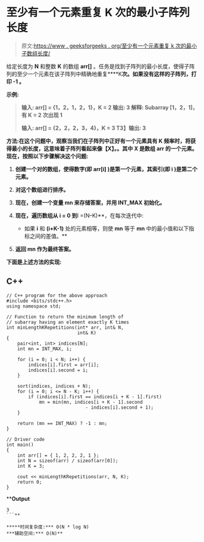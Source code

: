 # 至少有一个元素重复 K 次的最小子阵列长度

> 原文:[https://www . geeksforgeeks . org/至少有一个元素重复 k 次的最小子数组长度/](https://www.geeksforgeeks.org/length-of-smallest-subarray-with-at-least-one-element-repeated-k-times/)

给定长度为 **N** 和整数 **K** 的数组 **arr[]** 。任务是找到子阵列的最小长度，使得子阵列的至少一个元素在该子阵列中精确地重复****K**次。如果没有这样的子阵列，打印 **-1** 。**

****示例:****

> ****输入:** arr[] = {1，2，1，2，1}，K = 2
> **输出:** 3
> **解释:** Subarray [1，2，1]，有 K = 2 次出现 1**
> 
> ****输入:** arr[] = {2，2，2，3，4}，K = 3
> T3】输出: 3**

****方法:**在这个问题中，观察当我们在子阵列中正好有一个元素具有 **K** 频率时，将获得最小的长度，这意味着子阵列看起来像**【X】。。其中 **X** 是数组 arr 的一个元素。现在，按照以下步骤解决这个问题:****

1.  **创建一个对的数组，使得数字(即 **arr[i]** )是第一个元素，其索引(即 **i** )是第二个元素。**
2.  **对这个数组进行排序。**
3.  **现在，创建一个变量 **mn** 来存储答案，并用 **INT_MAX** 初始化。**
4.  **现在，遍历数组从 **i = 0** 到**I =(N–K)**，在每次迭代中:

    *   如果 **i** 和 **(i+K-1)** 处的元素相等，则使 **mn** 等于 **mn** 中的最小值和以下指标之间的差值。** 
5.  **返回 **mn** 作为最终答案。**

**下面是上述方法的实现:**

## **C++**

```
// C++ program for the above approach
#include <bits/stdc++.h>
using namespace std;

// Function to return the minimum length of
// subarray having an element exactly K times
int minLengthKRepetitions(int* arr, int& N, 
                          int& K)
{
    pair<int, int> indices[N];
    int mn = INT_MAX, i;

    for (i = 0; i < N; i++) {
        indices[i].first = arr[i];
        indices[i].second = i;
    }

    sort(indices, indices + N);
    for (i = 0; i <= N - K; i++) {
        if (indices[i].first == indices[i + K - 1].first)
            mn = min(mn, indices[i + K - 1].second
                             - indices[i].second + 1);
    }

    return (mn == INT_MAX) ? -1 : mn;
}

// Driver code
int main()
{
    int arr[] = { 1, 2, 2, 2, 1 };
    int N = sizeof(arr) / sizeof(arr[0]);
    int K = 3;

    cout << minLengthKRepetitions(arr, N, K);
    return 0;
}
```

****Output**

```
3
```** 

*****时间复杂度:*** O(N * log N)
***辅助空间:*** O(N)**